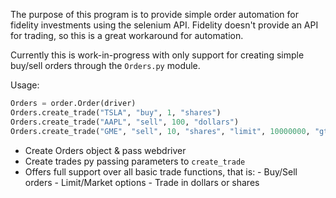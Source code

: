 The purpose of this program is to provide simple order automation for fidelity investments using the selenium API. Fidelity doesn't provide an API for trading, so this is a great workaround for automation. 

Currently this is work-in-progress with only support for creating simple buy/sell orders through the `Orders.py` module. 

Usage: 
``` Python 
Orders = order.Order(driver)
Orders.create_trade("TSLA", "buy", 1, "shares")
Orders.create_trade("AAPL", "sell", 100, "dollars") 
Orders.create_trade("GME", "sell", 10, "shares", "limit", 10000000, "gtc") 
```

- Create Orders object & pass webdriver
- Create trades py passing parameters to `create_trade` 
- Offers full support over all basic trade functions, that is: 
      - Buy/Sell orders
      - Limit/Market options 
      - Trade in dollars or shares 
